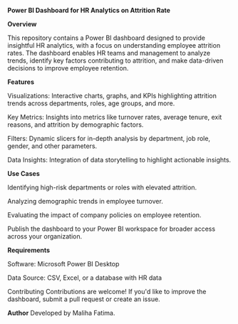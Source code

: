 **Power BI Dashboard for HR Analytics on Attrition Rate**

**Overview**

This repository contains a Power BI dashboard designed to provide insightful HR analytics, with a focus on understanding employee attrition rates. The dashboard enables HR teams and management to analyze trends, identify key factors contributing to attrition, and make data-driven decisions to improve employee retention.

**Features**

Visualizations: Interactive charts, graphs, and KPIs highlighting attrition trends across departments, roles, age groups, and more.

Key Metrics: Insights into metrics like turnover rates, average tenure, exit reasons, and attrition by demographic factors.

Filters: Dynamic slicers for in-depth analysis by department, job role, gender, and other parameters.

Data Insights: Integration of data storytelling to highlight actionable insights.

**Use Cases**

Identifying high-risk departments or roles with elevated attrition.

Analyzing demographic trends in employee turnover.

Evaluating the impact of company policies on employee retention.

Publish the dashboard to your Power BI workspace for broader access across your organization.

**Requirements**

Software: Microsoft Power BI Desktop

Data Source: CSV, Excel, or a database with HR data

Contributing
Contributions are welcome! If you'd like to improve the dashboard, submit a pull request or create an issue.

**Author**
Developed by Maliha Fatima. 
